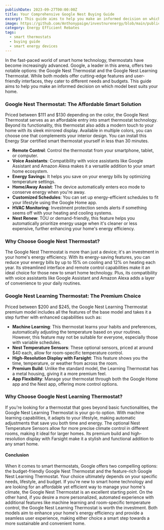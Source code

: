 ```yaml
---
publishDate: 2023-09-27T00:00:00Z
title: Your Comprehensive Google Nest Buying Guide
excerpt: This guide aims to help you make an informed decision on which model best suits your home.
image: https://github.com/Anthonypaige/investnurenergy/blob/main/public/images/cover-art/THRM-3-cover-art.jpg?raw=true
category: Energy Efficient Rebates
tags:
  - smart thermostats
  - buying guide
  - smart energy devices
---
```


In the fast-paced world of smart home technology, thermostats have become increasingly advanced. Google, a leader in this arena, offers two notable options: the Google Nest Thermostat and the Google Nest Learning Thermostat. While both models offer cutting-edge features and user-friendly interfaces, they cater to different needs and budgets. This guide aims to help you make an informed decision on which model best suits your home.

### **Google Nest Thermostat: The Affordable Smart Solution**

Priced between $111 and $130 depending on the color, the Google Nest Thermostat serves as an affordable entry into smart thermostat technology. Beyond its functionality, this thermostat also adds a modern touch to your home with its sleek mirrored display. Available in multiple colors, you can choose one that complements your interior design. You can install this Energy Star certified smart thermostat yourself in less than 30 minutes.

- **Remote Control**: Control the thermostat from your smartphone, tablet, or computer.
- **Voice Assistants**: Compatibility with voice assistants like Google Assistant and Amazon Alexa makes it a versatile addition to your smart home ecosystem.
- **Energy Savings**: It helps you save on your energy bills by optimizing temperature settings.
- **Home/Away Assist**: The device automatically enters eco mode to conserve energy when you're away.
- **Customized Schedules**: You can set up energy-efficient schedules to fit your lifestyle using the Google Home app.
- **HVAC Monitoring**: Investment protection sends alerts if something seems off with your heating and cooling systems.
- **Nest Renew**: TOU or demand-friendly, this feature helps you automatically prioritize energy usage when it's cleaner or less expensive, further enhancing your home's energy efficiency.

### **Why Choose Google Nest Thermostat?**

The Google Nest Thermostat is more than just a device; it's an investment in your home's energy efficiency. With its energy-saving features, you can reduce your energy bills by up to 15% on cooling and 12% on heating each year. Its streamlined interface and remote control capabilities make it an ideal choice for those new to smart home technology. Plus, its compatibility with voice assistants like Google Assistant and Amazon Alexa adds a layer of convenience to your daily routines.

### **Google Nest Learning Thermostat: The Premium Choice**

Priced between $200 and $245, the Google Nest Learning Thermostat premium model includes all the features of the base model and takes it a step further with enhanced capabilities such as:

- **Machine Learning**: This thermostat learns your habits and preferences, automatically adjusting the temperature based on your routines. However, this feature may not be suitable for everyone, especially those with variable schedules.
- **Nest Temperature Sensors**: These optional sensors, priced at around $40 each, allow for room-specific temperature control.
- **High-Resolution Display with Farsight**: This feature shows you the time, temperature, or weather from across the room.
- **Premium Build**: Unlike the standard model, the Learning Thermostat has a metal housing, giving it a more premium feel.
- **App Flexibility**: Manage your thermostat through both the Google Home app and the Nest app, offering more control options.

### **Why Choose Google Nest Learning Thermostat?**

If you're looking for a thermostat that goes beyond basic functionalities, the Google Nest Learning Thermostat is your go-to option. With machine learning capabilities, it adapts to your lifestyle, making automatic adjustments that save you both time and energy. The optional Nest Temperature Sensors allow for more precise climate control in different rooms, making it ideal for larger homes. Its premium build and high-resolution display with Farsight make it a stylish and functional addition to any smart home.

#### **Conclusion**

When it comes to smart thermostats, Google offers two compelling options: the budget-friendly Google Nest Thermostat and the feature-rich Google Nest Learning Thermostat. Your choice ultimately depends on your specific needs, lifestyle, and budget. If you're new to smart home technology and are looking for an affordable yet efficient way to manage your home's climate, the Google Nest Thermostat is an excellent starting point. On the other hand, if you desire a more personalized, automated experience with additional features like machine learning and room-specific temperature control, the Google Nest Learning Thermostat is worth the investment. Both models aim to enhance your home's energy efficiency and provide a seamless user experience, making either choice a smart step towards a more sustainable and convenient home.
